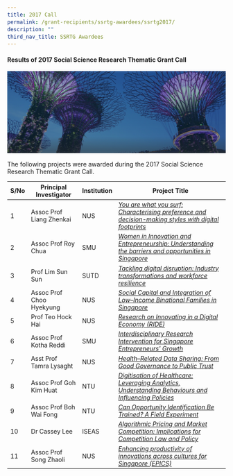 ```yaml
---
title: 2017 Call
permalink: /grant-recipients/ssrtg-awardees/ssrtg2017/
description: ""
third_nav_title: SSRTG Awardees
---
```

#### **Results of 2017 Social Science Research Thematic Grant Call**
![](/images/hero-banner.png)

The following projects were awarded during the 2017 Social Science Research Thematic Grant Call. 


| S/No | Principal<br>Investigator | Institution |Project Title |
| -------- | -------- | -------- | -------- |
| 1 | Assoc Prof Liang Zhenkai | NUS |*[You are what you surf: Characterising preference and decision-making styles with digital footprints](https://staging.d2ih14cxifahz0.amplifyapp.com/projects/thematic-grant/zhenkai2017/)*  |
| 2 |  Assoc Prof Roy Chua | SMU |*[Women in Innovation and Entrepreneurship: Understanding the barriers and opportunities in Singapore](https://staging.d2ih14cxifahz0.amplifyapp.com/projects/thematic-grant/roy2017/)* |
| 3 |  Prof Lim Sun Sun |SUTD | *[Tackling digital disruption: Industry transformations and workforce resilience](https://staging.d2ih14cxifahz0.amplifyapp.com/projects/thematic-grant/sunsun2017/)* |
| 4 |  Assoc Prof Choo Hyekyung | NUS | *[Social Capital and Integration of Low–Income Binational Families in Singapore](https://staging.d2ih14cxifahz0.amplifyapp.com/projects/thematic-grant/hyekyung2017/)* |
| 5 |  Prof Teo Hock Hai | NUS | *[Research on Innovating in a Digital Economy (RIDE)](https://staging.d2ih14cxifahz0.amplifyapp.com/projects/thematic-grant/hockhai2017/)* |
| 6 |  Assoc Prof Kotha Reddi | SMU | *[Interdisciplinary Research Intervention for Singapore Entrepreneurs' Growth](https://staging.d2ih14cxifahz0.amplifyapp.com/projects/thematic-grant/kotha2017/)* |
| 7 | Asst Prof Tamra Lysaght | NUS |*[Health–Related Data Sharing: From Good Governance to Public Trust](https://staging.d2ih14cxifahz0.amplifyapp.com/projects/thematic-grant/tamra2017/)*  |
| 8 |  Assoc Prof Goh Kim Huat | NTU |*[Digitisation of Healthcare: Leveraging Analytics, Understanding Behaviours and Influencing Policies](https://staging.d2ih14cxifahz0.amplifyapp.com/projects/thematic-grant/kimhuat2017/)* |
| 9 |  Assoc Prof Boh Wai Fong |NTU | *[Can Opportunity Identification Be Trained? A Field Experiment](https://staging.d2ih14cxifahz0.amplifyapp.com/projects/thematic-grant/waifong2017/)* |
| 10 |  Dr Cassey Lee | ISEAS | *[Algorithmic Pricing and Market Competition: Implications for Competition Law and Policy](https://staging.d2ih14cxifahz0.amplifyapp.com/projects/thematic-grant/cassey2017/)* |
| 11 |  Assoc Prof Song Zhaoli | NUS | *[Enhancing productivity of innovations across cultures for Singapore (EPICS)](https://staging.d2ih14cxifahz0.amplifyapp.com/projects/thematic-grant/zhaoli2017/)* |